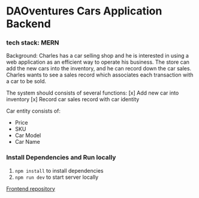 # DAOventures Cars Application Backend

### tech stack: MERN

Background:
Charles has a car selling shop and he is interested in using a web application as an efficient way to operate his business. The store can add the new cars into the inventory, and he can record down the car sales. Charles wants to see a sales record which associates each transaction with a car to be sold.

The system should consists of several functions:
[x] Add new car into inventory
[x] Record car sales record with car identity

Car entity consists of:
- Price
- SKU
- Car Model
- Car Name

### Install Dependencies and Run locally

1. `npm install` to install dependencies
2. `npm run dev` to start server locally

[Frontend repository](https://github.com/ass77/DAOventure-frontend)
